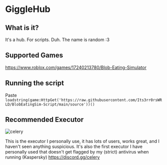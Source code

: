 # GiggleHub
## What is it?
It's a hub. For scripts. Duh. The name is random :3

## Supported Games
https://www.roblox.com/games/17240213780/Blob-Eating-Simulator

## Running the script
Paste `loadstring(game:HttpGet('https://raw.githubusercontent.com/Its3rr0rsWRLD/BlobEatingSim-Script/main/source'))()`

## Recommended Executor
![celery](https://github.com/user-attachments/assets/24e073c8-6ea0-43d9-a975-27166e33a5e8)

This is the executor I personally use, it has lots of users, works great, and I haven't seen anything suspicious. 
It's also the first executor I have personally used that doesn't get flagged by my (strict) antivirus when running (Kaspersky)
https://discord.gg/celery

